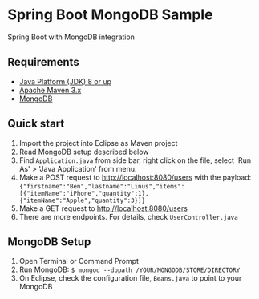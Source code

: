 # Spring Boot MongoDB Sample

Spring Boot with MongoDB integration


## Requirements

* [Java Platform (JDK) 8 or up](http://www.oracle.com/technetwork/java/javase/downloads/index.html)
* [Apache Maven 3.x](http://maven.apache.org/)
* [MongoDB](http://www.mongodb.org/)


## Quick start

1. Import the project into Eclipse as Maven project
2. Read MongoDB setup described below
3. Find `Application.java` from side bar, right click on the file, select 'Run As' > 'Java Application' from menu.
4. Make a POST request to [http://localhost:8080/users](http://localhost:8080/users) with the payload:
   `{"firstname":"Ben","lastname":"Linus","items":[{"itemName":"iPhone","quantity":1},{"itemName":"Apple","quantity":3}]}`
5. Make a GET request to [http://localhost:8080/users](http://localhost:8080/users)
6. There are more endpoints. For details, check `UserController.java`


## MongoDB Setup

1. Open Terminal or Command Prompt
2. Run MongoDB:
   `$ mongod --dbpath /YOUR/MONGODB/STORE/DIRECTORY`
3. On Eclipse, check the configuration file, `Beans.java` to point to your MongoDB
